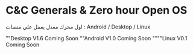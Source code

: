# C&C Generals & Zero hour Open OS

اول محرك معدل يعمل علي منصات : Android / Desktop / Linux

""Desktop V1.6 Coming Soon
""Android V1.0 Coming Soon
""""Linux V0.1 Coming Soon
